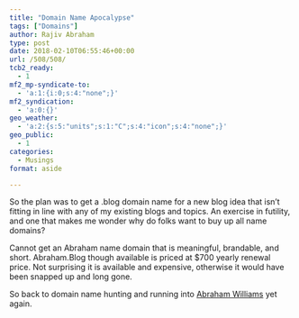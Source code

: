 ```yaml
---
title: "Domain Name Apocalypse"
tags: ["Domains"]
author: Rajiv Abraham
type: post
date: 2018-02-10T06:55:46+00:00
url: /508/508/
tcb2_ready:
  - 1
mf2_mp-syndicate-to:
  - 'a:1:{i:0;s:4:"none";}'
mf2_syndication:
  - 'a:0:{}'
geo_weather:
  - 'a:2:{s:5:"units";s:1:"C";s:4:"icon";s:4:"none";}'
geo_public:
  - 1
categories:
  - Musings
format: aside

---
```

<p style="text-align: left;">
  So the plan was to get a .blog domain name for a new blog idea that isn’t fitting in line with any of my existing blogs and topics. An exercise in futility, and one that makes me wonder why do folks want to buy up all name domains?
</p>

<p style="text-align: left;">
  Cannot get an Abraham name domain that is meaningful, brandable, and short. Abraham.Blog though available is priced at $700 yearly renewal price. Not surprising it is available and expensive, otherwise it would have been snapped up and long gone.
</p>

<p style="text-align: left;">
  So back to domain name hunting and running into <a href="https://abrah.am/" target="_blank" rel="noopener">Abraham Williams</a> yet again.
</p>